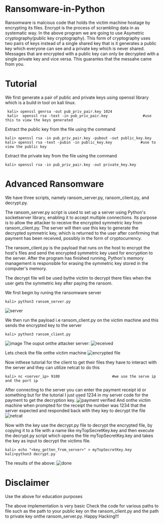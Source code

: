 # Ransomware-in-Python
Ransomware is malcious code that holds the victim machine hostage by encrypting its files.
Encrypt is the process of scrambling data in as systematic way.
In the above program we are going to use Asymetric cryptography(public key cryptography). This form of cryptography uses two pairs of keys instead of a single shared key that is it generates a public key which everyone can see and a private key which is never shared. Messages that are encrypted with a public key can only be decrypted with a single private key and vice versa. This guarantes that the messahe came from you.

# Tutorial
We first generate a pair of public and private keys using openssl library which is a build in tool on kali linux.

     kali> openssl genrsa -out pub_priv_pair.key 1024
     kali>  openssl rsa -text -in pub_priv_pair.key                #use this to view the keys generated
Extract the public key from the file using the command

    kali> openssl rsa -in pub_priv_pair.key -pubout -out public_key.key
    kali> openssl rsa -text -pubin -in public_key.key             #use to view the public key
Extract the private key from the file using the command

    kali> openssl rsa -in pub_priv_pair.key -out private_key.key

# Advanced Ransomware
We have three scripts, namely ransom_server.py, ransom_client.py, and decrypt.py.

The ransom_server.py script is used to set up a server using Python's socketserver library, enabling it to accept multiple connections. Its purpose is to allow the attacker to receive the encrypted symmetric key from ransom_client.py. The server will then use this key to generate the decrypted symmetric key, which is returned to the user after confirming that payment has been received, possibly in the form of cryptocurrency.

The ransom_client.py is the payload that runs on the host to encrypt the host's files and send the encrypted symmetric key used for encryption to the server. After the program has finished running, Python's memory management is responsible for erasing the symmetric key stored in the computer's memory.

The decrypt file will be used bythe victim to decrypt there files when the user gets the symmetric key after paying the ransom.

We first begin by runing the ransomware server

    kali> python3 ransom_server.py
![server](https://github.com/user-attachments/assets/a35facff-b5a5-4bd7-88f2-31a51b2e2c4c)

We then run the payload i.e ransom_client.py on the victim machine and this sends the encrypted key to the server

    kali> python3 ransom_client.py
![image](https://github.com/user-attachments/assets/303a6045-6c02-45e4-a632-4770bb3b01b5)
The ouput onthe attacker server:
![received](https://github.com/user-attachments/assets/6043dd24-ff00-452e-996d-2c6797e766bb)

Lets check the file onthe victim machine
![encrypted file](https://github.com/user-attachments/assets/93db7564-ac75-4349-bc9d-093ef244d4c0)

Now inthese tutorial for the client to get their files they have to interact with the server and they can utilize netcat to do this

    kali> nc <server_ip> 9100                        #we use the serve ip and the port ip
After connecting to the server you can enter the payment receipt id or something but for the tutorial I just used 1234 in my server code for the payment to get the decryption key. 
![payment verified](https://github.com/user-attachments/assets/3c9bce7d-9e19-40fd-9d48-393a60a9ee5d)
And onthe victim machine when prompted for the receipt the number was 1234 that the server expected and responded back with they key to decrypt the file
![netcat](https://github.com/user-attachments/assets/5fce1ff8-ec08-412d-b863-59a1ff7ec397)

Now with the key use the decrypt.py file to decrypt the encrypted file, by copying it to a file with a name like myTopSecretKey.key and then execute the decrypt.py script which opens the file myTopSecretKey.key and takes the key as input to decrypt the victims file.

    kali> echo "<key_gotten_from_server>" > myTopSecretKey.key
    kali>python3 decrypt.py

The results of the above:
![done](https://github.com/user-attachments/assets/61e8403b-846c-4458-904f-a0e13cfe4278)

# Disclaimer
Use the above for education purposes

The above implementation is very basic
Check the code for various paths to file such as the path to your public key on the ransom_client.py and the path to private key onthe ransom_server.py.
Happy Hacking!!!





